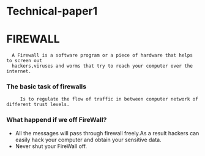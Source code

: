 # Technical-paper1

# FIREWALL
      A Firewall is a software program or a piece of hardware that helps to screen out 
      hackers,viruses and worms that try to reach your computer over the internet.
### The basic task of firewalls
         Is to regulate the flow of traffic in between computer network of different trust levels.
 ### What happend if we off FireWall?
 - All the messages will pass through firewall freely.As a result hackers can easily hack your
        computer and obtain your sensitive data.
 - Never shut your FireWall off.
        
          

